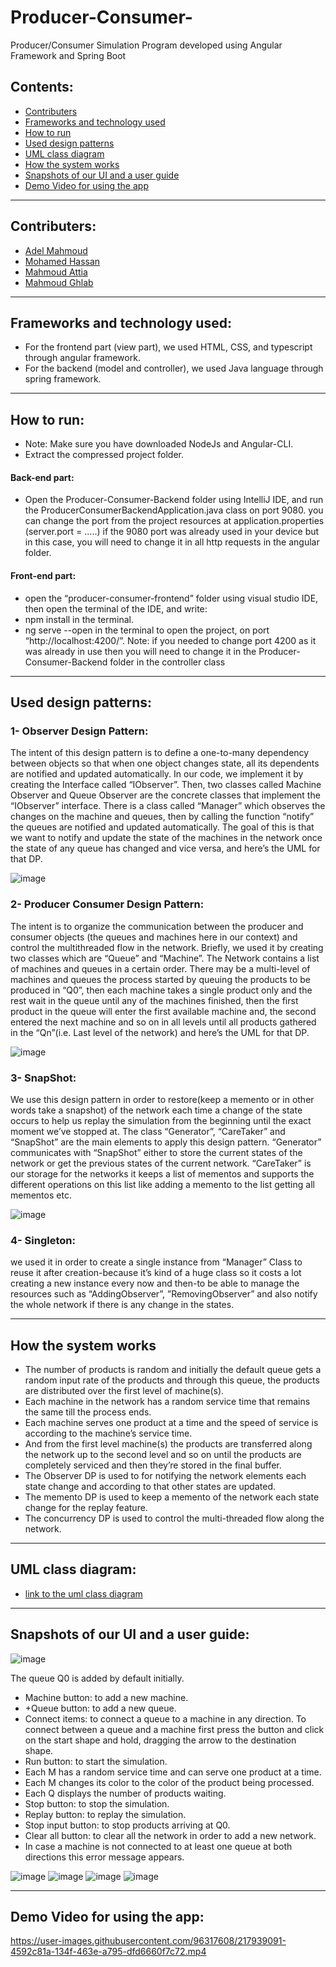 # Producer-Consumer-
 Producer/Consumer Simulation Program developed using Angular Framework and Spring Boot
 
 ## Contents:
- [Contributers](#Contributers)
- [Frameworks and technology used](#Frameworks-and-technology-used)
- [How to run](#How-to-run)
- [Used design patterns](#used-design-patterns)
- [UML class diagram](#UML-class-diagram)
- [How the system works](#How-the-system-works)
- [Snapshots of our UI and a user guide](#Snapshots-of-our-UI-and-a-user-guide)
- [Demo Video for using the app](#Demo-Video-for-using-the-app)
---
## Contributers:
* [Adel Mahmoud](https://github.com/Adel-Mahmoud-Mohamed)
* [Mohamed Hassan](https://github.com/mohamedhassan279)
* [Mahmoud Attia](https://github.com/mahmoudattia12)
* [Mahmoud Ghlab](https://github.com/Mahmoudjobdis)
---
## Frameworks and technology used:
- For the frontend part (view part), we used HTML, CSS, and typescript through angular framework.
- For the backend (model and controller), we used Java language through spring framework.
---
## How to run:
- Note: Make sure you have downloaded NodeJs and Angular-CLI.
- Extract the compressed project folder.
#### Back-end part:
- Open the Producer-Consumer-Backend folder using IntelliJ IDE, and run the ProducerConsumerBackendApplication.java class on port 9080. you can change the port from the project resources at application.properties (server.port = …..) if the 9080 port was already used in your device but in this case, you will need to change it in all http requests in the angular folder.
#### Front-end part:
- open the “producer-consumer-frontend” folder using visual studio IDE, then open the terminal of the IDE, and write:
- npm install in the terminal.
- ng serve --open in the terminal to open the project, on port “http://localhost:4200/”. Note: if you needed to change port 4200 as it was already in use then you will need to change it in the Producer-Consumer-Backend folder in the controller class
---
## Used design patterns:
### 1- Observer Design Pattern:
The intent of this design pattern is to define a one-to-many dependency between objects so that when one object changes state, all its dependents are notified and updated automatically. In our code, we implement it by creating the Interface called “IObserver”. Then, two classes called Machine Observer and Queue Observer are the concrete classes that implement the “IObserver” interface. There is a class called “Manager” which observes the changes on the machine and queues, then by calling the function “notify” the queues are notified and updated automatically. The goal of this is that we want to notify and update the state of the machines in the network once the state of any queue has changed and vice versa, and here’s the UML for that DP.

![image](https://user-images.githubusercontent.com/96317608/217539991-ce5bd88b-2daa-472f-8db3-6eaaff3a6099.png)

### 2- Producer Consumer Design Pattern:
The intent is to organize the communication between the producer and consumer objects (the queues and machines here in our context) and control the multithreaded flow in the network. Briefly, we used it by creating two classes which are “Queue” and “Machine”. The Network contains a list of machines and queues in a certain order. There may be a multi-level of machines and queues the process started by queuing the products to be produced in “Q0”, then each machine takes a single product only and the rest wait in the queue until any of the machines finished, then the first product in the queue will enter the first available machine and, the second entered the next machine and so on in all levels until all products gathered in the “Qn”(i.e. Last level of the network) and here’s the UML for that DP.

![image](https://user-images.githubusercontent.com/96317608/217540154-ad247ac5-9945-4b89-b429-b03ed73cea50.png)

### 3- SnapShot:
We use this design pattern in order to restore(keep a memento or in other words take a snapshot) of the network each time a change of the state occurs to help us replay the simulation from the beginning until the exact moment we’ve stopped at. The class “Generator”, “CareTaker” and “SnapShot” are the main elements to apply this design pattern. “Generator” communicates with “SnapShot” either to store the current states of the network or get the previous states of the current network. “CareTaker” is our storage for the networks it keeps a list of mementos and supports the different operations on this list like adding a memento to the list getting all mementos etc.

![image](https://user-images.githubusercontent.com/96317608/217540260-9c8fb625-f4ae-45b5-beb2-a2e1c9dd23cb.png)

### 4- Singleton:
we used it in order to create a single instance from “Manager” Class to reuse it after creation-because it’s kind of a huge class so it costs a lot creating a new instance every now and then-to be able to manage the resources such as “AddingObserver”, ”RemovingObserver” and also notify the whole network if there is any change in the states.

---
## How the system works
- The number of products is random and initially the default queue gets a random input rate of the products and through this queue, the products are distributed over the first level of machine(s).
- Each machine in the network has a random service time that remains the same till the process ends.
- Each machine serves one product at a time and the speed of service is according to the machine’s service time.
- And from the first level machine(s) the products are transferred along the network up to the second level and so on until the products are completely serviced and then they’re stored in the final buffer.
- The Observer DP is used to for notifying the network elements each state change and according to that other states are updated.
- The memento DP is used to keep a memento of the network each state change for the replay feature.
- The concurrency DP is used to control the multi-threaded flow along the network.
---

## UML class diagram:
- [link to the uml class diagram](https://drive.google.com/file/d/1CxZbJAS9B4kF3JgUjZnGSZPclNfNDkTh/view?usp=share_link)
---
## Snapshots of our UI and a user guide:

![image](https://user-images.githubusercontent.com/96317608/217541122-47d3d69e-3e7d-4160-8e51-c7c971395142.png)

The queue Q0 is added by default initially.
- Machine button: to add a new machine.
- +Queue button: to add a new queue.
- Connect items: to connect a queue to a machine in any direction. To connect between a queue and a machine first press the button and click on the start shape and hold, dragging the arrow to the destination shape.
- Run button: to start the simulation.
- Each M has a random service time and can serve one product at a time.
- Each M changes its color to the color of the product being processed.
- Each Q displays the number of products waiting.
- Stop button: to stop the simulation.
- Replay button: to replay the simulation.
- Stop input button: to stop products arriving at Q0.
- Clear all button: to clear all the network in order to add a new network.
- In case a machine is not connected to at least one queue at both directions this error message appears.

![image](https://user-images.githubusercontent.com/96317608/217541320-55c70415-418f-49c7-8fca-90e28f26655e.png)
![image](https://user-images.githubusercontent.com/96317608/217541348-255e2a13-1faf-4c7a-b017-aeeb188d33c7.png)
![image](https://user-images.githubusercontent.com/96317608/217541365-03687858-c3b3-4701-a17f-20c47269a901.png)
![image](https://user-images.githubusercontent.com/96317608/217541391-919335ac-45bd-4ffb-9f92-a219d9aae478.png)

---
## Demo Video for using the app:
https://user-images.githubusercontent.com/96317608/217939091-4592c81a-134f-463e-a795-dfd6660f7c72.mp4
